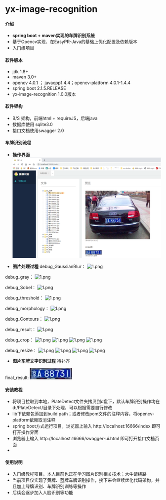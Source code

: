 # yx-image-recognition

#### 介绍
- **spring boot + maven实现的车牌识别系统**
- 基于Opencv实现、在EasyPR-Java的基础上优化配置及依赖版本
- 入门级项目

#### 软件版本
- jdk 1.8+
- maven 3.0+
- opencv 4.0.1 ； javacpp1.4.4；opencv-platform 4.0.1-1.4.4
- spring boot 2.1.5.RELEASE
- yx-image-recognition 1.0.0版本

#### 软件架构
- B/S 架构，前端html + requireJS，后端java
- 数据库使用 sqlite3.0
- 接口文档使用swagger 2.0

#### 车牌识别流程
- **操作界面**
![1.png](./res/doc_image/1.png)

- **图片处理过程**
debug_GaussianBlur：
![1.png](./res/doc_image/debug_GaussianBlur.png)

debug_gray：
![1.png](./res/doc_image/debug_gray.png)

debug_Sobel：
![1.png](./res/doc_image/debug_Sobel.png)

debug_threshold：
![1.png](./res/doc_image/debug_threshold.png)

debug_morphology：
![1.png](./res/doc_image/debug_morphology.png)

debug_Contours：
![1.png](./res/doc_image/debug_Contours.png)

debug_result：
![1.png](./res/doc_image/debug_result.png)

debug_crop：
![1.png](./res/doc_image/debug_crop_1.png)
![1.png](./res/doc_image/debug_crop_2.png)
![1.png](./res/doc_image/debug_crop_3.png)
![1.png](./res/doc_image/debug_crop_4.png)

debug_resize：
![1.png](./res/doc_image/debug_resize_1.png)
![1.png](./res/doc_image/debug_resize_2.png)
![1.png](./res/doc_image/debug_resize_3.png)
![1.png](./res/doc_image/debug_resize_4.png)



- **图片车牌文字识别过程**
待补齐

final_result:
![1.png](./res/doc_image/result_0.png)


#### 安装教程

- 将项目拉取到本地，PlateDetect文件夹拷贝到d盘下，默认车牌识别操作均在d:/PlateDetect/目录下处理，可以根据需要自行修改
- lib下依赖包添加到build path；或者修改pom文件的注释内容，将opencv-platform依赖取消注释
- spring boot方式运行项目，浏览器上输入 http://localhost:16666/index 即可打开操作界面
- 浏览器上输入 http://localhost:16666/swagger-ui.html 即可打开接口文档页面
- 

#### 使用说明

- 入门级教程项目，本人目前也正在学习图片识别相关技术；大牛请绕路
- 当前项目仅实现了黄牌、蓝牌车牌识别操作，接下来会继续优化代码架构，并且加上绿牌识别、车牌识别训练等操作
- 后续会逐步加入人脸识别等功能


